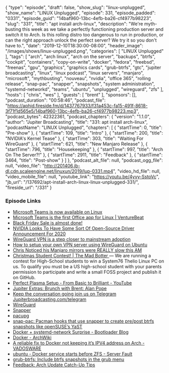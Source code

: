 {
  "type": "episode",
  "draft": false,
  "show_slug": "linux-unplugged",
  "show_name": "LINUX Unplugged",
  "episode": 331,
  "episode_padded": "0331",
  "episode_guid": "14baf960-13bc-4efb-ba26-cf4977b98223",
  "slug": "331",
  "title": "apt install arch-linux",
  "description": "We're myth-busting this week as we take a perfectly functioning production server and switch it to Arch. Is this rolling distro too dangerous to run in production, or can the right approach unlock the perfect server? We try it so you don't have to.",
  "date": "2019-12-10T18:30:00-08:00",
  "header_image": "/images/shows/linux-unplugged.png",
  "categories": [
    "LINUX Unplugged"
  ],
  "tags": [
    "arch",
    "arch linux",
    "arch on the server",
    "backups",
    "btrfs",
    "cockpit",
    "containers",
    "copy-on-write",
    "docker",
    "fedora",
    "freebsd",
    "freenas",
    "gpu",
    "graphics",
    "graphics cards",
    "grub-btrfs",
    "gtc",
    "jupiter broadcasting",
    "linux",
    "linux podcast",
    "linux servers",
    "manjaro",
    "microsoft",
    "mythbusting",
    "nouveau",
    "nvidia",
    "office 365",
    "rolling release",
    "snap-pac",
    "snapper",
    "snapshots",
    "system administration",
    "systemd-networkd",
    "teams",
    "ubuntu",
    "unplugged",
    "wireguard",
    "zfs"
  ],
  "hosts": [
    "chris",
    "wes"
  ],
  "guests": [
    "brent"
  ],
  "sponsors": [],
  "podcast_duration": "00:58:46",
  "podcast_file": "https://aphid.fireside.fm/d/1437767933/f31a453c-fa15-491f-8618-3f71f1d565e5/14baf960-13bc-4efb-ba26-cf4977b98223.mp3",
  "podcast_bytes": 42322361,
  "podcast_chapters": {
    "version": "1.1.0",
    "author": "Jupiter Broadcasting",
    "title": "331: apt install arch-linux",
    "podcastName": "LINUX Unplugged",
    "chapters": [
      {
        "startTime": 0,
        "title": "Pre-show"
      },
      {
        "startTime": 109,
        "title": "Intro"
      },
      {
        "startTime": 200,
        "title": "NVIDIA's Kernel Tease"
      },
      {
        "startTime": 303,
        "title": "Waiting For WireGuard"
      },
      {
        "startTime": 621,
        "title": "New Manjaro Release"
      },
      {
        "startTime": 796,
        "title": "Housekeeping"
      },
      {
        "startTime": 997,
        "title": "Arch On The Server?!"
      },
      {
        "startTime": 2911,
        "title": "Feedback"
      },
      {
        "startTime": 3464,
        "title": "Post-show"
      }
    ]
  },
  "podcast_alt_file": null,
  "podcast_ogg_file": null,
  "video_file": "http://201406.jb-dl.cdn.scaleengine.net/linuxun/2019/lup-0331.mp4",
  "video_hd_file": null,
  "video_mobile_file": null,
  "youtube_link": "https://youtu.be/4yvy-SstoVc",
  "jb_url": "/137692/apt-install-arch-linux-linux-unplugged-331/",
  "fireside_url": "/331"
}


### Episode Links

  * [Microsoft Teams is now available on Linux](https://twitter.com/Office365_Tech/status/1204472129393221632 "Microsoft Teams is now available on Linux")
  * [Microsoft Teams is the first Office app for Linux | VentureBeat](https://venturebeat.com/2019/12/10/microsoft-teams-is-the-first-office-app-for-linux/ "Microsoft Teams is the first Office app for Linux | VentureBeat")
  * [Black Friday Sale is almost done!](https://linuxacademy.com/pricing/ "Black Friday Sale is almost done!")
  * [NVIDIA Looks To Have Some Sort Of Open-Source Driver Announcement For 2020](https://www.phoronix.com/scan.php?page=news_item&px=NVIDIA-Open-Source-GTC-20 "NVIDIA Looks To Have Some Sort Of Open-Source Driver Announcement For 2020")
  * [WireGuard VPN is a step closer to mainstream adoption](https://arstechnica.com/gadgets/2019/12/wireguard-vpn-is-a-step-closer-to-mainstream-adoption/ "WireGuard VPN is a step closer to mainstream adoption")
  * [How to setup your own VPN server using WireGuard on Ubuntu](https://securityespresso.org/tutorials/2019/03/22/vpn-server-using-wireguard-on-ubuntu/ "How to setup your own VPN server using WireGuard on Ubuntu")
  * [Chris Noticed his Manjaro mirrors were REALLY slow this AM](https://twitter.com/ManjaroLinux/status/1204416797107032067 "Chris Noticed his Manjaro mirrors were REALLY slow this AM")
  * [Christmas Student Contest! | The Mad Botter ](https://themadbotter.com/2019/12/01/christmas-student-contest/ "Christmas Student Contest! | The Mad Botter ") — We are running a contest for High-School students to win a System76 Thelio Linux PC on us. To qualify you must be a US high-school student with your parents permission to participate and write a small FOSS project and publish it on GitHub.
  * [Perfect Plasma Setup - From Basic to Brilliant - YouTube](https://www.youtube.com/watch?v=34F_038G5pU "Perfect Plasma Setup - From Basic to Brilliant - YouTube")
  * [Jupiter Extras: Brunch with Brent: Alan Pope](https://extras.show/38 "Jupiter Extras: Brunch with Brent: Alan Pope")
  * [Keep the conversation going join us on Telegram Jupiterbroadcasting.com/telegram](https://jupiterbroadcasting.com/telegram "Keep the conversation going join us on Telegram Jupiterbroadcasting.com/telegram")
  * [WireGuard](https://wiki.archlinux.org/index.php/WireGuard "WireGuard")
  * [Snapper](https://wiki.archlinux.org/index.php/Snapper "Snapper")
  * [pacupg](https://github.com/crossroads1112/bin/tree/master/pacupg "pacupg")
  * [snap-pac: Pacman hooks that use snapper to create pre/post btrfs snapshots like openSUSE’s YaST](https://github.com/wesbarnett/snap-pac "snap-pac: Pacman hooks that use snapper to create pre/post btrfs snapshots like openSUSE’s YaST")
  * [Docker + systemd-network Surprise - Bootloader Blog](https://blog.kylemanna.com/linux/docker-systemd-network-surprise/ "Docker + systemd-network Surprise - Bootloader Blog")
  * [Docker - ArchWiki](https://wiki.archlinux.org/index.php/Docker#Running_Docker_with_a_manually-defined_network_on_systemd-networkd "Docker - ArchWiki")
  * [A reliable fix to Docker not keeping it’s IPV4 address on Arch - VADOSWARE](https://vadosware.io/post/a-reliable-fix-to-docker-not-keeping-its-ipv4-address-on-arch/ "A reliable fix to Docker not keeping it’s IPV4 address on Arch - VADOSWARE")
  * [ubuntu - Docker service starts before ZFS - Server Fault](https://serverfault.com/questions/904421/docker-service-starts-before-zfs "ubuntu - Docker service starts before ZFS - Server Fault")
  * [grub-btrfs: Include btrfs snapshots in the grub menu](https://github.com/Antynea/grub-btrfs "grub-btrfs: Include btrfs snapshots in the grub menu")
  * [Feedback: Arch Update Catch-Up Tips](https://slexy.org/view/s211OIkgvR "Feedback: Arch Update Catch-Up Tips")


